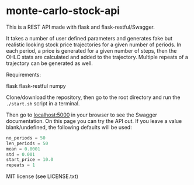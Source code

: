 # monte-carlo-stock-api

This is a REST API made with flask and flask-restful/Swagger. 

It takes a number of user defined parameters and generates fake but realistic looking stock price trajectories for a given number of periods. In each period, a price is generated for a given number of steps, then the OHLC stats are calculated and added to the trajectory. Multiple repeats of a trajectory can be generated as well.

Requirements:

flask
flask-restful
numpy

Clone/download the repository, then go to the root directory and run the `./start.sh` script in a terminal. 

Then go to [localhost:5000](http://127.0.0.1:5000/) in your browser to see the Swagger documentation. On this page you can try the API out. If you leave a value blank/undefined, the following defaults will be used:

```python
no_periods = 50
len_periods = 50
mean = 0.0001
std = 0.001
start_price = 10.0
repeats = 1
```

MIT license (see LICENSE.txt)